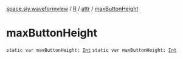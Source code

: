 [space.siy.waveformview](../../index.md) / [R](../index.md) / [attr](index.md) / [maxButtonHeight](./max-button-height.md)

# maxButtonHeight

`static var maxButtonHeight: `[`Int`](https://kotlinlang.org/api/latest/jvm/stdlib/kotlin/-int/index.html)
`static var maxButtonHeight: `[`Int`](https://kotlinlang.org/api/latest/jvm/stdlib/kotlin/-int/index.html)